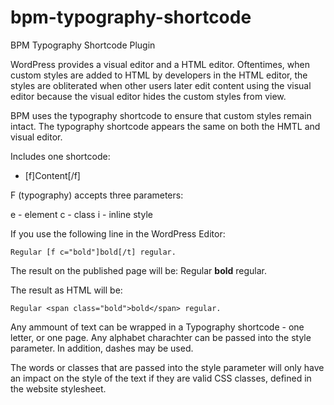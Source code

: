 # bpm-typography-shortcode

BPM Typography Shortcode Plugin

WordPress provides a visual editor and a HTML editor. Oftentimes, when custom styles are added to HTML by developers in the HTML editor, the styles are obliterated when other users later edit content using the visual editor because the visual editor hides the custom styles from view. 

BPM uses the typography shortcode to ensure that custom styles remain intact. The typography shortcode appears the same on both the HMTL and visual editor. 

Includes one shortcode:

* [f]Content[/f]

F (typography) accepts three parameters: 

e - element
c - class
i - inline style

If you use the following line in the WordPress Editor:

    Regular [f c="bold"]bold[/t] regular.

The result on the published page will be:
Regular **bold** regular.

The result as HTML will be:

    Regular <span class="bold">bold</span> regular.

Any ammount of text can be wrapped in a Typography shortcode - one letter, or one page. Any alphabet charachter can be passed into the style parameter. In addition, dashes may be used. 

The words or classes that are passed into the style parameter will only have an impact on the style of the text if they are valid CSS classes, defined in the website stylesheet. 
